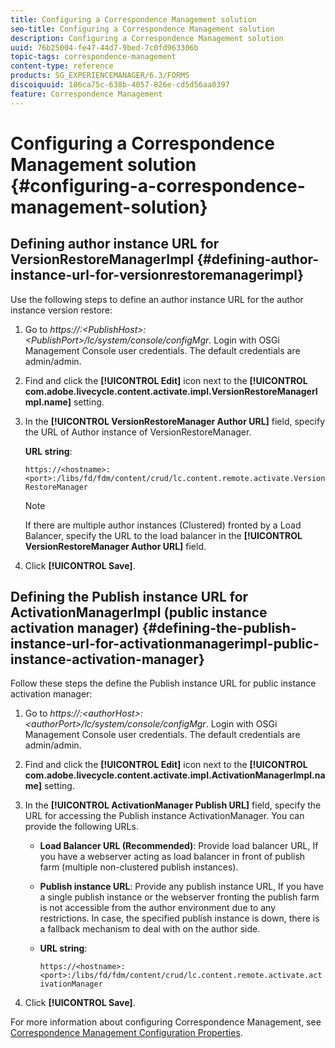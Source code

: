 ```yaml
---
title: Configuring a Correspondence Management solution
seo-title: Configuring a Correspondence Management solution
description: Configuring a Correspondence Management solution
uuid: 76b25004-fe47-44d7-9bed-7c0fd963306b
topic-tags: correspondence-management
content-type: reference
products: SG_EXPERIENCEMANAGER/6.3/FORMS
discoiquuid: 186ca75c-638b-4057-826e-cd5d56aa0397
feature: Correspondence Management
---
```


# Configuring a Correspondence Management solution {#configuring-a-correspondence-management-solution}

## Defining author instance URL for VersionRestoreManagerImpl {#defining-author-instance-url-for-versionrestoremanagerimpl}

Use the following steps to define an author instance URL for the author instance version restore:

1. Go to *https://:&lt;PublishHost&gt;:&lt;PublishPort&gt;/lc/system/console/configMgr*. Login with OSGi Management Console user credentials. The default credentials are admin/admin. 
1. Find and click the **[!UICONTROL Edit]** icon next to the **[!UICONTROL com.adobe.livecycle.content.activate.impl.VersionRestoreManagerImpl.name]** setting.
1. In the **[!UICONTROL VersionRestoreManager Author URL]** field, specify the URL of Author instance of VersionRestoreManager.

   **URL string**:

   `https://<hostname>:<port>:/libs/fd/fdm/content/crud/lc.content.remote.activate.VersionRestoreManager`

   >[!NOTE]
   >
   >If there are multiple author instances (Clustered) fronted by a Load Balancer, specify the URL to the load balancer in the **[!UICONTROL VersionRestoreManager Author URL]** field.

1. Click **[!UICONTROL Save]**.

## Defining the Publish instance URL for ActivationManagerImpl (public instance activation manager) {#defining-the-publish-instance-url-for-activationmanagerimpl-public-instance-activation-manager}

Follow these steps the define the Publish instance URL for public instance activation manager:

1. Go to *https://:&lt;authorHost&gt;:&lt;authorPort&gt;/lc/system/console/configMgr*. Login with OSGi Management Console user credentials. The default credentials are admin/admin. 
1. Find and click the **[!UICONTROL Edit]** icon next to the **[!UICONTROL com.adobe.livecycle.content.activate.impl.ActivationManagerImpl.name]** setting.
1. In the **[!UICONTROL ActivationManager Publish URL]** field, specify the URL for accessing the Publish instance ActivationManager. You can provide the following URLs.

    * **Load Balancer URL (Recommended)**: Provide load balancer URL, If you have a webserver acting as load balancer in front of publish farm (multiple non-clustered publish instances).
    * **Publish instance URL**: Provide any publish instance URL, If you have a single publish instance or the webserver fronting the publish farm is not accessible from the author environment due to any restrictions. In case, the specified publish instance is down, there is a fallback mechanism to deal with on the author side.
    * **URL string**: 
    
      `https://<hostname>:<port>:/libs/fd/fdm/content/crud/lc.content.remote.activate.activationManager`

1. Click **[!UICONTROL Save]**.

For more information about configuring Correspondence Management, see [Correspondence Management Configuration Properties](https://helpx.adobe.com/aem-forms/6-2/cm-configuration-properties.html).
